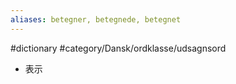```yaml
---
aliases: betegner, betegnede, betegnet
---
```

#dictionary #category/Dansk/ordklasse/udsagnsord 

- 表示
